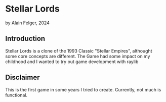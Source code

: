# Stellar Lords

by Alain Felger, 2024

## Introduction

Stellar Lords is a clone of the 1993 Classic "Stellar Empires", althought some core concepts are different.
The Game had some impact on my childhood and I wanted to try out game development with raylib

## Disclaimer

This is the first game in some years I tried to create.
Currently, not much is functional.